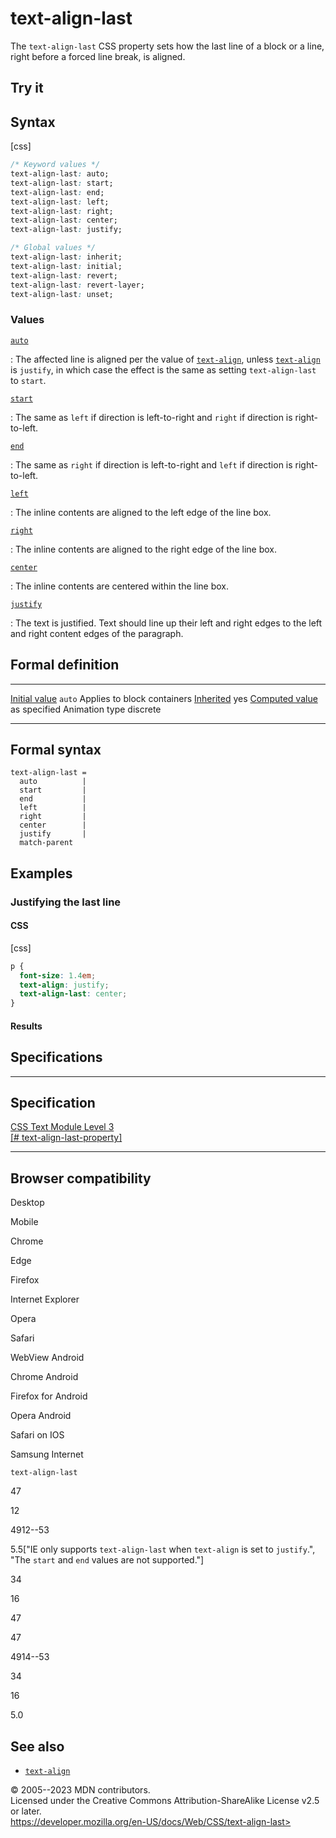 text-align-last
===============

The `text-align-last` CSS property sets how the last line of a block or
a line, right before a forced line break, is aligned.

Try it
------

Syntax
------

[css]

```css
/* Keyword values */
text-align-last: auto;
text-align-last: start;
text-align-last: end;
text-align-last: left;
text-align-last: right;
text-align-last: center;
text-align-last: justify;

/* Global values */
text-align-last: inherit;
text-align-last: initial;
text-align-last: revert;
text-align-last: revert-layer;
text-align-last: unset;
```

### Values

[`auto`](#auto)

:   The affected line is aligned per the value of
    [`text-align`](text-align.md), unless [`text-align`](text-align.md) is
    `justify`, in which case the effect is the same as setting
    `text-align-last` to `start`.

[`start`](#start)

:   The same as `left` if direction is left-to-right and `right` if
    direction is right-to-left.

[`end`](#end)

:   The same as `right` if direction is left-to-right and `left` if
    direction is right-to-left.

[`left`](#left)

:   The inline contents are aligned to the left edge of the line box.

[`right`](#right)

:   The inline contents are aligned to the right edge of the line box.

[`center`](#center)

:   The inline contents are centered within the line box.

[`justify`](#justify)

:   The text is justified. Text should line up their left and right
    edges to the left and right content edges of the paragraph.

Formal definition
-----------------

  ---------------------------------- ------------------
  [Initial value](initial_value.md)     `auto`
  Applies to                         block containers
  [Inherited](inheritance.md)           yes
  [Computed value](computed_value.md)   as specified
  Animation type                     discrete
  ---------------------------------- ------------------

Formal syntax
-------------

```
text-align-last = 
  auto          |
  start         |
  end           |
  left          |
  right         |
  center        |
  justify       |
  match-parent  
```

Examples
--------

### Justifying the last line

#### CSS

[css]

```css
p {
  font-size: 1.4em;
  text-align: justify;
  text-align-last: center;
}
```

#### Results

Specifications
--------------

  -------------------------------------------------------------------------------------------------

Specification
  -------------------------------------------------------------------------------------------------

  [CSS Text Module Level 3\
  [\#
  text-align-last-property]](https://drafts.csswg.org/css-text/#text-align-last-property)

  -------------------------------------------------------------------------------------------------

Browser compatibility
---------------------

Desktop

Mobile

Chrome

Edge

Firefox

Internet Explorer

Opera

Safari

WebView Android

Chrome Android

Firefox for Android

Opera Android

Safari on IOS

Samsung Internet

`text-align-last`

47

12

4912--53

5.5\[\"IE only supports `text-align-last` when `text-align` is set to
`justify`.\", \"The `start` and `end` values are not supported.\"\]

34

16

47

47

4914--53

34

16

5.0

See also
--------

- [`text-align`](text-align.md)

© 2005--2023 MDN contributors.\
Licensed under the Creative Commons Attribution-ShareAlike License v2.5
or later.\
https://developer.mozilla.org/en-US/docs/Web/CSS/text-align-last>
